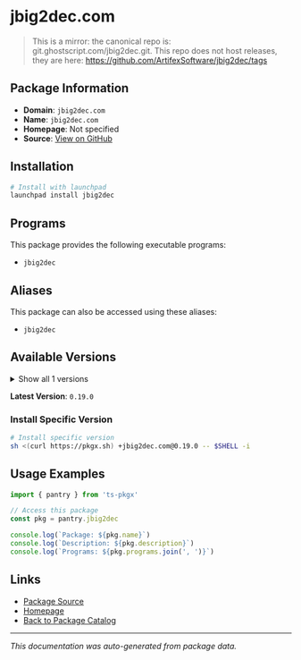 # jbig2dec.com

> This is a mirror: the canonical repo is: git.ghostscript.com/jbig2dec.git. This repo does not host releases, they are here: https://github.com/ArtifexSoftware/jbig2dec/tags

## Package Information

- **Domain**: `jbig2dec.com`
- **Name**: `jbig2dec.com`
- **Homepage**: Not specified
- **Source**: [View on GitHub](https://github.com/pkgxdev/pantry/tree/main/projects/jbig2dec.com/package.yml)

## Installation

```bash
# Install with launchpad
launchpad install jbig2dec
```

## Programs

This package provides the following executable programs:

- `jbig2dec`

## Aliases

This package can also be accessed using these aliases:

- `jbig2dec`

## Available Versions

<details>
<summary>Show all 1 versions</summary>

- `0.19.0`

</details>

**Latest Version**: `0.19.0`

### Install Specific Version

```bash
# Install specific version
sh <(curl https://pkgx.sh) +jbig2dec.com@0.19.0 -- $SHELL -i
```

## Usage Examples

```typescript
import { pantry } from 'ts-pkgx'

// Access this package
const pkg = pantry.jbig2dec

console.log(`Package: ${pkg.name}`)
console.log(`Description: ${pkg.description}`)
console.log(`Programs: ${pkg.programs.join(', ')}`)
```

## Links

- [Package Source](https://github.com/pkgxdev/pantry/tree/main/projects/jbig2dec.com/package.yml)
- [Homepage](#)
- [Back to Package Catalog](../package-catalog.md)

---

*This documentation was auto-generated from package data.*
